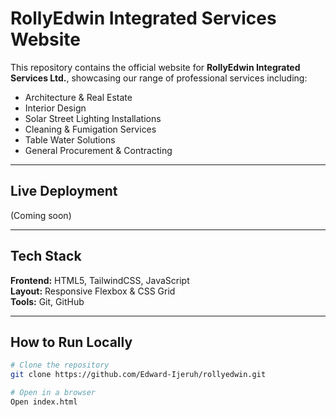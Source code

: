 # RollyEdwin Integrated Services Website

This repository contains the official website for **RollyEdwin Integrated Services Ltd.**, showcasing our range of professional services including:

- Architecture & Real Estate
- Interior Design
- Solar Street Lighting Installations
- Cleaning & Fumigation Services
- Table Water Solutions
- General Procurement & Contracting

---

## Live Deployment

(Coming soon)

---

## Tech Stack

**Frontend:** HTML5, TailwindCSS, JavaScript  
**Layout:** Responsive Flexbox & CSS Grid  
**Tools:** Git, GitHub

---

## How to Run Locally

```bash
# Clone the repository
git clone https://github.com/Edward-Ijeruh/rollyedwin.git

# Open in a browser
Open index.html
```
